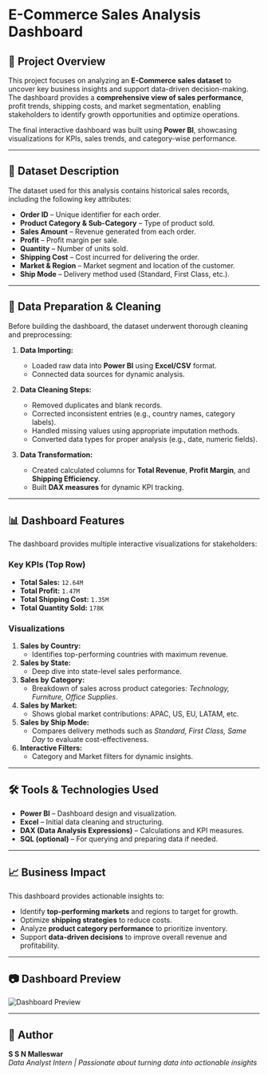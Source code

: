 
# **E-Commerce Sales Analysis Dashboard**

## **📌 Project Overview**
This project focuses on analyzing an **E-Commerce sales dataset** to uncover key business insights and support data-driven decision-making.  
The dashboard provides a **comprehensive view of sales performance**, profit trends, shipping costs, and market segmentation, enabling stakeholders to identify growth opportunities and optimize operations.

The final interactive dashboard was built using **Power BI**, showcasing visualizations for KPIs, sales trends, and category-wise performance.

---

## **📂 Dataset Description**
The dataset used for this analysis contains historical sales records, including the following key attributes:
- **Order ID** – Unique identifier for each order.
- **Product Category & Sub-Category** – Type of product sold.
- **Sales Amount** – Revenue generated from each order.
- **Profit** – Profit margin per sale.
- **Quantity** – Number of units sold.
- **Shipping Cost** – Cost incurred for delivering the order.
- **Market & Region** – Market segment and location of the customer.
- **Ship Mode** – Delivery method used (Standard, First Class, etc.).

---

## **🧹 Data Preparation & Cleaning**
Before building the dashboard, the dataset underwent thorough cleaning and preprocessing:
1. **Data Importing:**  
   - Loaded raw data into **Power BI** using **Excel/CSV** format.
   - Connected data sources for dynamic analysis.

2. **Data Cleaning Steps:**
   - Removed duplicates and blank records.
   - Corrected inconsistent entries (e.g., country names, category labels).
   - Handled missing values using appropriate imputation methods.
   - Converted data types for proper analysis (e.g., date, numeric fields).

3. **Data Transformation:**
   - Created calculated columns for **Total Revenue**, **Profit Margin**, and **Shipping Efficiency**.
   - Built **DAX measures** for dynamic KPI tracking.

---

## **📊 Dashboard Features**
The dashboard provides multiple interactive visualizations for stakeholders:

### **Key KPIs (Top Row)**
- **Total Sales:** `12.64M`
- **Total Profit:** `1.47M`
- **Total Shipping Cost:** `1.35M`
- **Total Quantity Sold:** `178K`

### **Visualizations**
1. **Sales by Country:**  
   - Identifies top-performing countries with maximum revenue.
2. **Sales by State:**  
   - Deep dive into state-level sales performance.
3. **Sales by Category:**  
   - Breakdown of sales across product categories: *Technology, Furniture, Office Supplies*.
4. **Sales by Market:**  
   - Shows global market contributions: APAC, US, EU, LATAM, etc.
5. **Sales by Ship Mode:**  
   - Compares delivery methods such as *Standard, First Class, Same Day* to evaluate cost-effectiveness.
6. **Interactive Filters:**  
   - Category and Market filters for dynamic insights.

---

## **🛠 Tools & Technologies Used**
- **Power BI** – Dashboard design and visualization.
- **Excel** – Initial data cleaning and structuring.
- **DAX (Data Analysis Expressions)** – Calculations and KPI measures.
- **SQL (optional)** – For querying and preparing data if needed.

---

## **📈 Business Impact**
This dashboard provides actionable insights to:
- Identify **top-performing markets** and regions to target for growth.
- Optimize **shipping strategies** to reduce costs.
- Analyze **product category performance** to prioritize inventory.
- Support **data-driven decisions** to improve overall revenue and profitability.

---

## **📷 Dashboard Preview**
![Dashboard Preview](./Dashboard_Preview.png)

---

## **👤 Author**
**S S N Malleswar**  
*Data Analyst Intern | Passionate about turning data into actionable insights*
